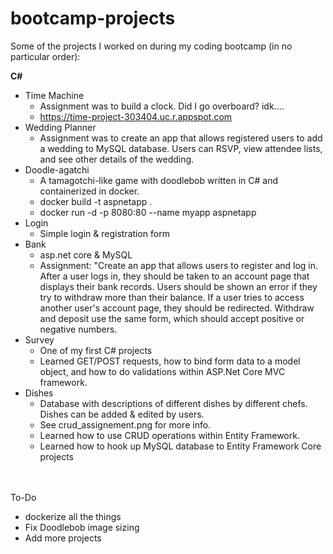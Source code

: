 # bootcamp-projects
Some of the projects I worked on during my coding bootcamp (in no particular order): <br>

**C#**
* Time Machine
	* Assignment was to build a clock. Did I go overboard? idk....
	* https://time-project-303404.uc.r.appspot.com 
* Wedding Planner 
	* Assignment was to create an app that allows registered users to add a wedding to MySQL database. Users can RSVP, view attendee lists, and see other details of the wedding. 
* Doodle-agatchi  
  * A tamagotchi-like game with doodlebob written in C# and containerized in docker. 
  * docker build -t aspnetapp .
  * docker run -d -p 8080:80 --name myapp aspnetapp
* Login
	* Simple login & registration form
* Bank
	* asp.net core & MySQL
	* Assignment: "Create an app that allows users to register and log in. After a user logs in, they should be taken to an account page that displays their bank records. Users should be shown an error if they try to withdraw more than their balance. If a user tries to access another user's account page, they should be redirected. Withdraw and deposit use the same form, which should accept positive or negative numbers.
* Survey
	* One of my first C# projects 
	* Learned GET/POST requests, how to bind form data to a model object, and how to do validations within ASP.Net Core MVC framework.
* Dishes
	* Database with descriptions of different dishes by different chefs. Dishes can be added & edited by users. 
	* See crud_assignement.png for more info.
	* Learned how to use CRUD operations within Entity Framework.
	* Learned how to hook up MySQL database to Entity Framework Core projects




<br><br>
To-Do
* dockerize all the things 
* Fix Doodlebob image sizing
* Add more projects
